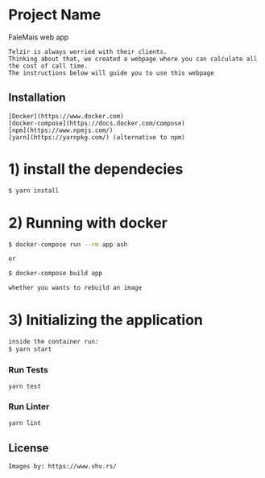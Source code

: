 
# Project Name

FaleMais web app

    Telzir is always worried with their clients.
    Thinking about that, we created a webpage where you can calculate all the cost of call time.
    The instructions below will guide you to use this webpage

## Installation

    [Docker](https://www.docker.com)
    [docker-compose](https://docs.docker.com/compose)
    [npm](https://www.npmjs.com/)
    [yarn](https://yarnpkg.com/) (alternative to npm)


# 1) install the dependecies
```bash
$ yarn install
```

# 2) Running with docker
```bash
$ docker-compose run --rm app ash

or

$ docker-compose build app 

whether you wants to rebuild an image
```

# 3) Initializing the application
```bash
inside the container run:
$ yarn start
```

### Run Tests

    yarn test

### Run Linter

    yarn lint

## License

    Images by: https://www.vhv.rs/